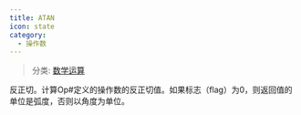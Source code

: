 ```yaml
---
title: ATAN
icon: state
category:
  - 操作数
---
```


> 分类: [数学运算](/hb/operands/136/899/  "Zemax 操作数 数学运算")

反正切。计算Op#定义的操作数的反正切值。如果标志（flag）为0，则返回值的单位是弧度，否则以角度为单位。
